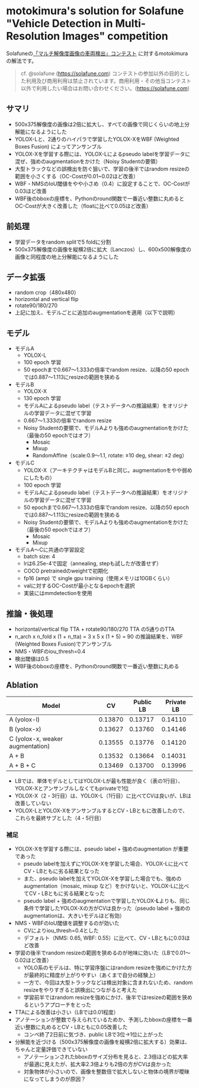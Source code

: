 # motokimura's solution for Solafune "Vehicle Detection in Multi-Resolution Images" competition

Solafuneの[「マルチ解像度画像の車両検出」コンテスト](https://solafune.com/ja/competitions/25012781-b1e8-499e-9c8c-1f9b284d483e?menu=about&tab=overview)
に対するmotokimuraの解法です。

> cf. @solafune (https://solafune.com)
> コンテストの参加以外の目的とした利用及び商用利用は禁止されています。商用利用・その他当コンテスト以外で利用したい場合はお問い合わせください。(https://solafune.com)

## サマリ
* 500x375解像度の画像は2倍に拡大し、すべての画像で同じくらいの地上分解能になるようにした
* YOLOX-Lと、2通りのハイパラで学習したYOLOX-XをWBF (Weighted Boxes Fusion) によってアンサンブル
* YOLOX-Xを学習する際には、YOLOX-Lによるpseudo labelを学習データに混ぜ、強めのaugmentationをかけた（Noisy Studentの要領）
* 大型トラックなどの誤検出を防ぐ狙いで、学習の後半ではrandom resizeの範囲を小さくする（OC-Costが0.01~0.02ほど改善）
* WBF・NMSのIoU閾値をやや小さめ（0.4）に設定することで、OC-Costが0.03ほど改善
* WBF後のbboxの座標を、Pythonのround関数で一番近い整数に丸めるとOC-Costが大きく改善した（floatに比べて0.05ほど改善）

## 前処理
* 学習データをrandom splitで5 foldに分割
* 500x375解像度の画像を縦横2倍に拡大（Lanczos）し、600x500解像度の画像と同程度の地上分解能になるようにした

## データ拡張
* random crop（480x480）
* horizontal and vertical flip
* rotate90/180/270
* 上記に加え、モデルごとに追加のaugmentationを適用（以下で説明）

## モデル
* モデルA
    * YOLOX-L
    * 100 epoch 学習
    * 50 epochまで0.667〜1.333の倍率でrandom resize、以降の50 epochでは0.887〜1.113にresizeの範囲を狭める
* モデルB
    * YOLOX-X
    * 130 epoch 学習
    * モデルAによるpseudo label（テストデータへの推論結果）をオリジナルの学習データに混ぜて学習
    * 0.667〜1.333の倍率でrandom resize
    * Noisy Studentの要領で、モデルAよりも強めのaugmentationをかけた（最後の50 epochではオフ）
        * Mosaic
        * Mixup
        * RandomAffine（scale:0.9〜1.1, rotate: ±10 deg, shear: ±2 deg）
* モデルC
    * YOLOX-X（アーキテクチャはモデルBと同じ。augmentationをやや弱めにしたもの）
    * 100 epoch 学習
    * モデルAによるpseudo label（テストデータへの推論結果）をオリジナルの学習データに混ぜて学習
    * 50 epochまで0.667〜1.333の倍率でrandom resize、以降の50 epochでは0.887〜1.113にresizeの範囲を狭める
    * Noisy Studentの要領で、モデルAよりも強めのaugmentationをかけた（最後の50 epochではオフ）
        * Mosaic
        * Mixup
* モデルA〜Cに共通の学習設定
    * batch size: 4
    * lrは6.25e-4で固定（annealing, stepも試したが改善せず）
    * COCO pretrainedのweightで初期化
    * fp16 (amp) で single gpu training（使用メモリは10GBくらい）
    * valに対するOC-Costが最小となるepochを選択
    * 実装にはmmdetectionを使用

## 推論・後処理
* horizontal/vertical flip TTA + rotate90/180/270 TTA の5通りのTTA
* n_arch x n_fold x (1 + n_tta) = 3 x 5 x (1 + 5) = 90 の推論結果を、WBF (Weighted Boxes Fusion)でアンサンブル
* NMS・WBFのiou_thresh=0.4
* 検出閾値は0.5
* WBF後のbboxの座標を、Pythonのround関数で一番近い整数に丸める

## Ablation

Model | CV | Public LB | Private LB
-- | -- | -- | --
A (yolox-l) | 0.13870 | 0.13717 | 0.14110
B (yolox-x) | 0.13627 | 0.13760 | 0.14146
C (yolox-x, weaker augmentation) | 0.13555 | 0.13776 | 0.14120
A + B | 0.13532 | 0.13664 | 0.14031
A + B + C | 0.13469 | 0.13700 | 0.13996

* LBでは、単体モデルとしてはYOLOX-Lが最も性能が良く（表の1行目）、YOLOX-Xとアンサンブルしなくてもprivateで1位
* YOLOX-X（2・3行目）は、YOLOX-L（1行目）に比べてCVは良いが、LBは改善していない
* YOLOX-LとYOLOX-XをアンサンブルするとCV・LBともに改善したので、これらを最終サブとした（4・5行目）

### 補足
* YOLOX-Xを学習する際には、pseudo label + 強めのaugmentation が重要であった
    * pseudo labelを加えずにYOLOX-Xを学習した場合、YOLOX-Lに比べてCV・LBともに劣る結果となった
    * また、pseudo labelを加えてYOLOX-Xを学習した場合でも、強めのaugmentation（mosaic, mixup など）をかけないと、YOLOX-Lに比べてCV・LBともに劣る結果となった
    * pseudo label + 強めのaugmentationで学習したYOLOX-**L**よりも、同じ条件で学習したYOLOX-Xの方がCVは良かった（pseudo label + 強めのaugmentationは、大きいモデルほど有効）
* NMS・WBFのIoU閾値を調整するのが効いた
    * CVによりiou_thresh=0.4とした
    * デフォルト（NMS: 0.65, WBF: 0.55）に比べて、CV・LBともに0.03ほど改善
* 学習の後半でrandom resizeの範囲を狭めるのが地味に効いた（LBで0.01〜0.02ほど改善）
    * YOLO系のモデルは、特に学習序盤にはrandom resizeを強めにかけた方が最終的に精度が上がりやすい（あくまで自分の経験上）
    * 一方で、今回は大型トラックなどは検出対象に含まれないため、random resizeをやりすぎると誤検出につながると考えた
    * 学習前半ではrandom resizeを強めにかけ、後半ではresizeの範囲を狭めるというアプローチをとった
* TTAによる改善は小さい（LBでは0.01程度）
* アノテーションが整数で与えられているためか、予測したbboxの座標を一番近い整数に丸めるとCV・LBともに0.05改善した
    * コンペ終了2日前に気づき、public LBで3位→1位に上がった
* 分解能を近づける（500x375解像度の画像を縦横2倍に拡大する）効果は、ちゃんと定量評価できていない
    * アノテーションされたbboxのサイズ分布を見ると、2.3倍ほどの拡大率が最適に見えたが、拡大率2.3倍よりも2倍の方がCVは良かった
    * 対象物体が小さいので、画像を整数倍で拡大しないと物体の境界が曖昧になってしまうのが原因？
